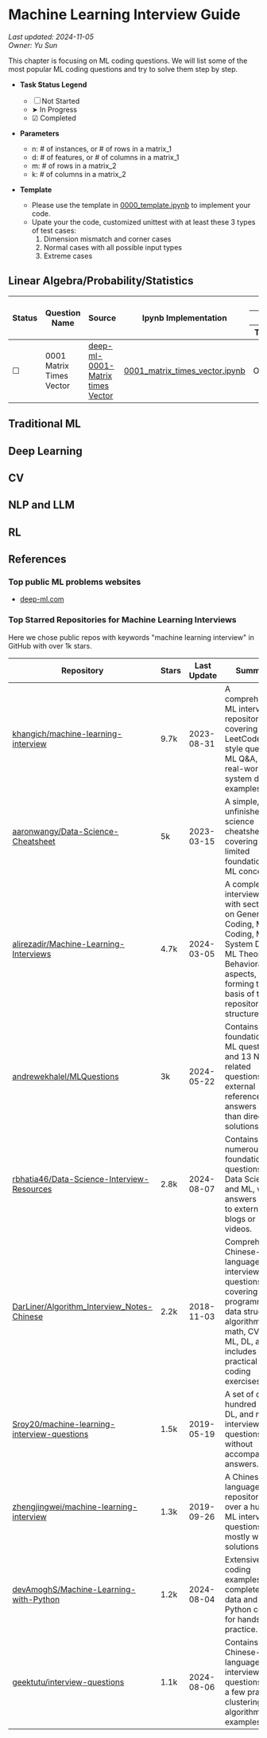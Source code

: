 # Machine Learning Interview Guide
_Last updated: 2024-11-05_  
_Owner: Yu Sun_


This chapter is focusing on ML coding questions. We will list some of the most popular ML coding questions and try to solve them step by step.

- **Task Status Legend**  
    - ☐ Not Started  
    - ➤ In Progress  
    - ☑ Completed  
  
- **Parameters**  
    - n: # of instances, or # of rows in a matrix_1  
    - d: # of features, or # of columns in a matrix_1  
    - m: # of rows in a matrix_2
    - k: # of columns in a matrix_2
  
- **Template**  
    - Please use the template in [0000_template.ipynb](ipynb_codes/0000_template.ipynb) to implement your code.
    - Upate your the code, customized unittest with at least these 3 types of test cases:
        1. Dimension mismatch and corner cases
        2. Normal cases with all possible input types
        3. Extreme cases
  
## Linear Algebra/Probability/Statistics

<table>
  <thead>
    <tr>
      <th rowspan="3">Status</th>
      <th rowspan="3">Question Name</th>
      <th rowspan="3">Source</th>
      <th rowspan="3">Ipynb Implementation</th>
      <th colspan="4">Complexity</th>
    </tr>
    <tr>
      <th colspan="2">Training</th>
      <th colspan="2">Inference</th>
    </tr>
    <tr>
      <th>Time</th>
      <th>Space</th>
      <th>Time</th>
      <th>Space</th>
    </tr>
  </thead>
  <tbody>
    <tr>
      <td>☐</td>
      <td>0001 Matrix Times Vector</td>
      <td><a href="https://www.deep-ml.com/problem/Matrix%20times%20Vector">deep-ml-0001-Matrix times Vector</a></td>
      <td><a href="ipynb_codes/0001_matrix_times_vector.ipynb">0001_matrix_times_vector.ipynb</a></td>
      <td>O(nd)</td>
      <td>O(d)</td>
      <td>O(nd)</td>
      <td>O(d)</td>
    </tr>
  </tbody>
</table>







## Traditional ML

## Deep Learning

## CV

## NLP and LLM

## RL




## References

### Top public ML problems websites

- [deep-ml.com](https://deep-ml.com)

### Top Starred Repositories for Machine Learning Interviews

Here we chose public repos with keywords "machine learning interview" in GitHub with over 1k stars.

| Repository                                                                                      | Stars | Last Update | Summary                                                                                                                                                                                                                                         |
|-------------------------------------------------------------------------------------------------|-------|-------------|-------------------------------------------------------------------------------------------------------------------------------------------------------------------------------------------------------------------------------------------------|
| [khangich/machine-learning-interview](https://github.com/khangich/machine-learning-interview)   | 9.7k  | 2023-08-31  | A comprehensive ML interview repository covering LeetCode-style questions, ML Q&A, and real-world ML system design examples.                                                                                                                    |
| [aaronwangy/Data-Science-Cheatsheet](https://github.com/aaronwangy/Data-Science-Cheatsheet)     | 5k    | 2023-03-15  | A simple, unfinished data science cheatsheet covering limited foundational ML concepts.                                                                                                                                                        |
| [alirezadir/Machine-Learning-Interviews](https://github.com/alirezadir/Machine-Learning-Interviews) | 4.7k  | 2024-03-05  | A complete ML interview guide with sections on General Coding, ML Coding, ML System Design, ML Theory, and Behavioral aspects, forming the basis of this repository's structure.                                                              |
| [andrewekhalel/MLQuestions](https://github.com/andrewekhalel/MLQuestions)                       | 3k    | 2024-05-22  | Contains 65 foundational ML questions and 13 NLP-related questions, with external references for answers rather than direct solutions.                                                                                                        |
| [rbhatia46/Data-Science-Interview-Resources](https://github.com/rbhatia46/Data-Science-Interview-Resources) | 2.8k  | 2024-08-07  | Contains numerous foundational questions on Data Science and ML, with answers linked to external blogs or videos.                                                                                                                             |
| [DarLiner/Algorithm_Interview_Notes-Chinese](https://github.com/DarLiner/Algorithm_Interview_Notes-Chinese) | 2.2k  | 2018-11-03  | Comprehensive Chinese-language interview questions covering programming, data structures, algorithms, math, CV, NLP, ML, DL, and includes practical coding exercises.                                                                          |
| [Sroy20/machine-learning-interview-questions](https://github.com/Sroy20/machine-learning-interview-questions) | 1.5k  | 2019-05-19  | A set of over a hundred ML, DL, and math interview questions, without accompanying answers.                                                                                                                                                    |
| [zhengjingwei/machine-learning-interview](https://github.com/zhengjingwei/machine-learning-interview) | 1.3k  | 2019-09-26  | A Chinese-language repository with over a hundred ML interview questions, mostly without solutions.                                                                                                                                            |
| [devAmoghS/Machine-Learning-with-Python](https://github.com/devAmoghS/Machine-Learning-with-Python) | 1.2k  | 2024-08-04  | Extensive ML coding examples, complete with data and Python code for hands-on practice.                                                                                                                                                       |
| [geektutu/interview-questions](https://github.com/geektutu/interview-questions)                 | 1.1k  | 2024-08-06  | Contains some Chinese-language ML interview questions and a few practical clustering algorithm examples.                                                                                                                                      |

